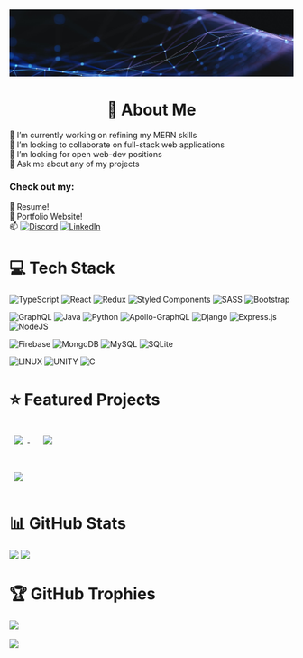 <!--START_SECTION:waka-->

<!--END_SECTION:waka-->




<picture>
 <source media="(prefers-color-scheme: dark)" srcset="coa.jpg">
 <source media="(prefers-color-scheme: light)" srcset="coa.jpg">
 <img alt="YOUR-ALT-TEXT" src="coa.jpg">
</picture>

<h1 align="center">
💫 About Me
</h1>

🔭 I’m currently working on refining my MERN skills<br>
👯 I’m looking to collaborate on full-stack web applications<br>
🤝 I’m looking for open web-dev positions<br>
💬 Ask me about any of my projects<br>

### Check out my:
📄 Resume!<br>
🎦 Portfolio Website!<br>
📫 
[![Discord](https://img.shields.io/badge/Discord-%237289DA.svg?logo=discord&logoColor=white)](https://discord.gg/XFWwKWwm) 
[![LinkedIn](https://img.shields.io/badge/LinkedIn-%230077B5.svg?logo=linkedin&logoColor=white)](https://linkedin.com/in/ali-ghosn-b53402217/) 

# 💻 Tech Stack
![TypeScript](https://img.shields.io/badge/typescript-%23007ACC.svg?style=flat&logo=typescript&logoColor=white) 
![React](https://img.shields.io/badge/react-%2320232a.svg?style=flat&logo=react&logoColor=%2361DAFB) 
![Redux](https://img.shields.io/badge/redux-%23593d88.svg?style=flat&logo=redux&logoColor=white) 
![Styled Components](https://img.shields.io/badge/styled--components-DB7093?style=flat&logo=styled-components&logoColor=white) 
![SASS](https://img.shields.io/badge/SASS-hotpink.svg?style=flat&logo=SASS&logoColor=white)
![Bootstrap](https://img.shields.io/badge/bootstrap-%23563D7C.svg?style=flat&logo=bootstrap&logoColor=white)<br>



![GraphQL](https://img.shields.io/badge/-GraphQL-E10098?style=flat&logo=graphql&logoColor=white) 
![Java](https://img.shields.io/badge/java-%23ED8B00.svg?style=flat&logo=java&logoColor=white) 
![Python](https://img.shields.io/badge/python-3670A0?style=flat&logo=python&logoColor=ffdd54) 
![Apollo-GraphQL](https://img.shields.io/badge/-ApolloGraphQL-311C87?style=flat&logo=apollo-graphql) 
![Django](https://img.shields.io/badge/django-%23092E20.svg?style=flat&logo=django&logoColor=white) 
![Express.js](https://img.shields.io/badge/express.js-%23404d59.svg?style=flat&logo=express&logoColor=%2361DAFB) 
![NodeJS](https://img.shields.io/badge/node.js-6DA55F?style=flat&logo=node.js&logoColor=white)<br>



![Firebase](https://img.shields.io/badge/firebase-%23039BE5.svg?style=flat&logo=firebase) 
![MongoDB](https://img.shields.io/badge/MongoDB-%234ea94b.svg?style=flat&logo=mongodb&logoColor=white) 
![MySQL](https://img.shields.io/badge/mysql-%2300f.svg?style=flat&logo=mysql&logoColor=white) 
![SQLite](https://img.shields.io/badge/sqlite-%2307405e.svg?style=flat&logo=sqlite&logoColor=white)<br>



![LINUX](https://img.shields.io/badge/Linux-FCC624?style=flat&logo=linux&logoColor=black)
![UNITY](https://img.shields.io/badge/Unity-%2320232a.svg?style=flat&logo=unity&logoColor=white) 
![C](https://img.shields.io/badge/c-%2300599C.svg?style=flat&logo=c&logoColor=white)<br>

# ⭐ Featured Projects
<a href="https://github.com/AliGhosn1/EcommerceWebsite">
  <img align="center" style="margin:1rem 0.5rem" src="https://github-readme-stats.vercel.app/api/pin/?username=alighosn1&repo=EcommerceWebsite&title_color=ffffff&text_color=c9cacc&icon_color=4AB197&bg_color=1A2B34" />
</a>&nbsp;&nbsp;&nbsp;
<a href="https://github.com/AliGhosn1/EcommerceWebsite">
  <img align="center" style="margin:1rem 0.5rem" src="https://github-readme-stats.vercel.app/api/pin/?username=alighosn1&repo=EcommerceWebsite&title_color=ffffff&text_color=c9cacc&icon_color=4AB197&bg_color=1A2B34" />
</a>  
<br /><br />
<a href="https://github.com/AliGhosn1/EcommerceWebsite">
  <img align="center" style="margin:1rem 0.5rem" src="https://github-readme-stats.vercel.app/api/pin/?username=alighosn1&repo=EcommerceWebsite&title_color=ffffff&text_color=c9cacc&icon_color=4AB197&bg_color=1A2B34" />
</a>

# 📊 GitHub Stats
![](https://github-readme-stats.vercel.app/api?username=alighosn1&theme=nightowl&hide_border=false&include_all_commits=true&count_private=true)
![](https://github-readme-streak-stats.herokuapp.com/?user=alighosn1&theme=nightowl&hide_border=false)<br />

# 🏆 GitHub Trophies
![](https://github-profile-trophy.vercel.app/?username=alighosn1&title=MultiLanguage,Joined2020,Commits,Repositories,Followers&theme=tokyonight&no-frame=false&no-bg=false&margin-w=4)

[![](https://visitcount.itsvg.in/api?id=alighosn1&icon=5&color=9)](https://visitcount.itsvg.in)

